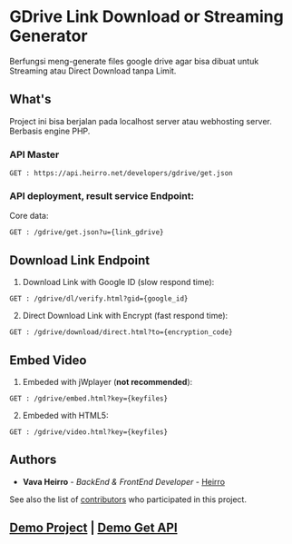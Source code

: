 # GDrive Link Download or Streaming Generator

Berfungsi meng-generate files google drive agar bisa dibuat untuk Streaming atau Direct Download tanpa Limit.

## What's

Project ini bisa berjalan pada localhost server atau webhosting server. Berbasis engine PHP.

### API Master
```
GET : https://api.heirro.net/developers/gdrive/get.json
```

### API deployment, result service Endpoint:

Core data:
```
GET : /gdrive/get.json?u={link_gdrive}
```

## Download Link Endpoint

1. Download Link with Google ID (slow respond time):
```
GET : /gdrive/dl/verify.html?gid={google_id}
```
2. Direct Download Link with Encrypt (fast respond time):
```
GET : /gdrive/download/direct.html?to={encryption_code}
```
## Embed Video

1. Embeded with jWplayer (**not recommended**):
```
GET : /gdrive/embed.html?key={keyfiles}
```
2. Embeded with HTML5:
```
GET : /gdrive/video.html?key={keyfiles}
```
## Authors

* **Vava Heirro** - *BackEnd & FrontEnd Developer* - [Heirro](https://github.com/heirro)

See also the list of [contributors](https://github.com/your/project/contributors) who participated in this project.

## [Demo Project](https://apps.heirro.net/gdrive/) | [Demo Get API](https://api.heirro.net/developers/gdrive/get.json?u=https://drive.google.com/open?id=1Q4zicZoBlI4NwSkyi1HV8ff0ggUHHWpd)
